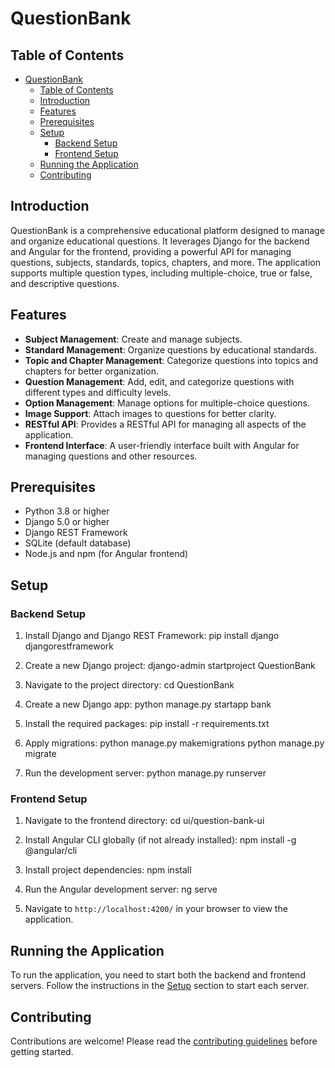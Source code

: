 # QuestionBank

## Table of Contents

- [QuestionBank](#questionbank)
  - [Table of Contents](#table-of-contents)
  - [Introduction](#introduction)
  - [Features](#features)
  - [Prerequisites](#prerequisites)
  - [Setup](#setup)
    - [Backend Setup](#backend-setup)
    - [Frontend Setup](#frontend-setup)
  - [Running the Application](#running-the-application)
  - [Contributing](#contributing)

## Introduction

QuestionBank is a comprehensive educational platform designed to manage and organize educational questions. It leverages Django for the backend and Angular for the frontend, providing a powerful API for managing questions, subjects, standards, topics, chapters, and more. The application supports multiple question types, including multiple-choice, true or false, and descriptive questions.

## Features

- **Subject Management**: Create and manage subjects.
- **Standard Management**: Organize questions by educational standards.
- **Topic and Chapter Management**: Categorize questions into topics and chapters for better organization.
- **Question Management**: Add, edit, and categorize questions with different types and difficulty levels.
- **Option Management**: Manage options for multiple-choice questions.
- **Image Support**: Attach images to questions for better clarity.
- **RESTful API**: Provides a RESTful API for managing all aspects of the application.
- **Frontend Interface**: A user-friendly interface built with Angular for managing questions and other resources.

## Prerequisites

- Python 3.8 or higher
- Django 5.0 or higher
- Django REST Framework
- SQLite (default database)
- Node.js and npm (for Angular frontend)

## Setup

### Backend Setup

1. Install Django and Django REST Framework:
pip install django djangorestframework


2. Create a new Django project:
django-admin startproject QuestionBank


3. Navigate to the project directory:
cd QuestionBank


4. Create a new Django app:
python manage.py startapp bank


5. Install the required packages:
pip install -r requirements.txt


6. Apply migrations:
python manage.py makemigrations
python manage.py migrate


1. Run the development server:
python manage.py runserver


### Frontend Setup

1. Navigate to the frontend directory:
cd ui/question-bank-ui


2. Install Angular CLI globally (if not already installed):
npm install -g @angular/cli


3. Install project dependencies:
npm install


4. Run the Angular development server:
ng serve


5. Navigate to `http://localhost:4200/` in your browser to view the application.

## Running the Application

To run the application, you need to start both the backend and frontend servers. Follow the instructions in the [Setup](#setup) section to start each server.

## Contributing

Contributions are welcome! Please read the [contributing guidelines](CONTRIBUTING.md) before getting started.

